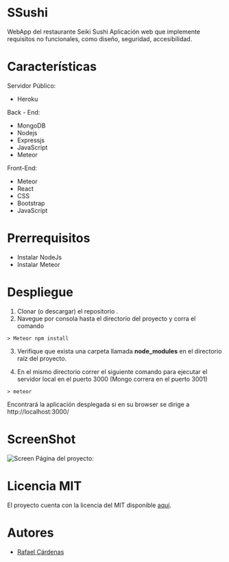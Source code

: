 # SSushi
WebApp del restaurante Seiki Sushi 
Aplicación web que implemente requisitos no funcionales, como diseño, seguridad, accesibilidad.


# Características


Servidor Público:
- Heroku

Back - End:
- MongoDB
- Nodejs
- Expressjs
- JavaScript
- Meteor

Front-End:
- Meteor
- React
- CSS
- Bootstrap
- JavaScript

# Prerrequisitos
- Instalar NodeJs
- Instalar Meteor

# Despliegue
1. Clonar (o descargar) el repositorio .
2. Navegue por consola hasta el directorio del proyecto y corra el comando
```
> Meteor npm install
```
3. Verifique que exista una carpeta llamada **node_modules**  en el directorio raíz  del proyecto.

4. En el mismo directorio correr el siguiente comando para ejecutar el servidor local en el puerto 3000 (Mongo correra en el puerto 3001)
```
> meteor
```

Encontrará la aplicación desplegada si en su browser se dirige a http://localhost:3000/


# ScreenShot
![Screen](https://github.com/rcardenas11/SSushi/blob/master/public/images/Screenshot.JPG?raw=true)
Página del proyecto: 

# Licencia MIT

El proyecto cuenta con la licencia del MIT disponible [aquí](https://github.com/daramirezv/servicios-uniandes/blob/master/LICENSE).

# Autores
- [Rafael Cárdenas](https://rcardenas11.github.io/)
